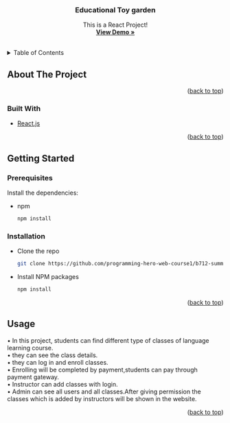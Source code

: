 <div id="top"></div>

<!-- PROJECT LOGO -->
<br />
<div align="center">

  <h3 align="center">Educational Toy garden</h3>

  <p align="center">
    This is a React  Project!
    <br />
    <a href="https://stellar-youtiao-0f1a5f.netlify.app/" target="_blank"><strong>View Demo »</strong></a>
    <br />
    <br />
  </p>
</div>

<!-- TABLE OF CONTENTS -->
<details>
  <summary>Table of Contents</summary>
  <ol>
    <li>
      <a href="#about-the-project">About The Project</a>
      <ul>
        <li><a href="#built-with">Built With</a></li>
      </ul>
    </li>
    <li>
      <a href="#getting-started">Getting Started</a>
      <ul>
        <li><a href="#prerequisites">Prerequisites</a></li>
        <li><a href="#installation">Installation</a></li>
      </ul>
    </li>
    <li><a href="#usage">Usage</a></li>
  </ol>
</details>

<!-- ABOUT THE PROJECT -->

## About The Project

<p align="right">(<a href="#top">back to top</a>)</p>

### Built With

- [React.js](https://reactjs.org/)

<p align="right">(<a href="#top">back to top</a>)</p>

<!-- GETTING STARTED -->

## Getting Started

### Prerequisites

Install the dependencies:

- npm
  ```sh
  npm install
  ```

### Installation

- Clone the repo
  ```sh
  git clone https://github.com/programming-hero-web-course1/b712-summer-camp-client-side-FaruqueParvej
  ```
- Install NPM packages
  ```sh
  npm install
  ```

<p align="right">(<a href="#top">back to top</a>)</p>

<!-- USAGE EXAMPLES -->

## Usage

• In this project, students can find different type of classes of language learning course.
<br />
• they can see the class details.
<br />
• they can log in and enroll classes.
<br />
• Enrolling will be completed by payment,students can pay through payment gateway.
<br />
• Instructor can add classes with login.
<br />
• Admin can see all users and all classes.After giving permission the classes which is added by instructors will be shown in the website.

<p align="right">(<a href="#top">back to top</a>)</p>
